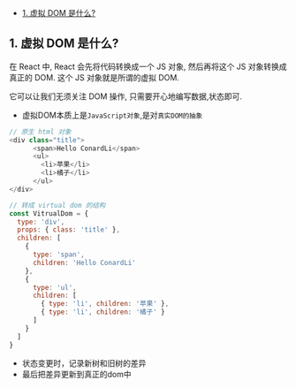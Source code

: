 - [1. 虚拟 DOM 是什么?](#1-虚拟-dom-是什么)

## 1. 虚拟 DOM 是什么?
在 React 中, React 会先将代码转换成一个 JS 对象, 然后再将这个 JS 对象转换成真正的 DOM. 这个 JS 对象就是所谓的虚拟 DOM.

它可以让我们无须关注 DOM 操作, 只需要开心地编写数据,状态即可.

- 虚拟DOM本质上是`JavaScript对象`,是对`真实DOM的抽象`
```javascript
// 原生 html 对象
<div class="title">
      <span>Hello ConardLi</span>
      <ul>
        <li>苹果</li>
        <li>橘子</li>
      </ul>
</div>

// 转成 virtual dom 的结构
const VitrualDom = {
  type: 'div',
  props: { class: 'title' },
  children: [
    {
      type: 'span',
      children: 'Hello ConardLi'
    },
    {
      type: 'ul',
      children: [
        { type: 'li', children: '苹果' },
        { type: 'li', children: '橘子' }
      ]
    }
  ]
}
```
- 状态变更时，记录新树和旧树的差异
- 最后把差异更新到真正的dom中
